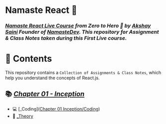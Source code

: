 # Namaste React 🙏

### _[Namaste React Live Course](https://learn.namastedev.com/courses/namaste-react-live) from Zero to Hero 🚀 by [Akshay Saini](https://www.linkedin.com/in/akshaymarch7/) Founder of [NamasteDev](https://courses.namastedev.com/learn/Namaste-React). This repository for Assignment & Class Notes taken during this First Live course._
# 🎨 Contents
This repository contains a `Collection of Assignments & Class Notes`, which help you understand the concepts of React.js.

## 📚 [_Chapter 01 - Inception_](https://github.com/akshadjaiswal/Namaste-React/tree/main/Chapter%2001%20Inception)

- 💻 [_Coding]([Chapter 01 Inception/Coding](https://github.com/akshadjaiswal/Namaste-React/tree/main/Chapter%2001%20Inception/Coding))
- 📖 [_Theory](https://github.com/akshadjaiswal/Namaste-React/tree/main/Chapter%2001%20Inception/Theory)

